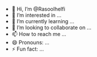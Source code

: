 - 👋 Hi, I’m @Rasoolhelfi
- 👀 I’m interested in ...
- 🌱 I’m currently learning ...
- 💞️ I’m looking to collaborate on ...
- 📫 How to reach me ...
- 😄 Pronouns: ...
- ⚡ Fun fact: ...

<!---
Rasoolhelfi/Rasoolhelfi is a ✨ special ✨ repository because its `README.md` (this file) appears on your GitHub profile.
You can click the Preview link to take a look at your changes.
--->
